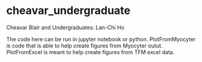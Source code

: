 # cheavar_undergraduate
Cheavar Blair and Undergraduates: Lan-Chi Ho

The code here can be run in jupyter notebook or python. PlotFromMyocyter is code that is able to help create figures from Myocyter outut. PlotFromExcel is meant to help 
create figures from TFM excel data.
